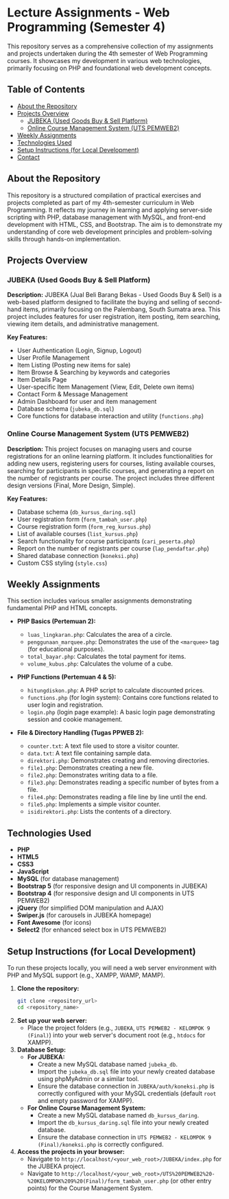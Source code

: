 # Lecture Assignments - Web Programming (Semester 4)

This repository serves as a comprehensive collection of my assignments and projects undertaken during the 4th semester of Web Programming courses. It showcases my development in various web technologies, primarily focusing on PHP and foundational web development concepts.

## Table of Contents

- [About the Repository](#about-the-repository)
- [Projects Overview](#projects-overview)
  - [JUBEKA (Used Goods Buy & Sell Platform)](#jubeka-used-goods-buy--sell-platform)
  - [Online Course Management System (UTS PEMWEB2)](#online-course-management-system-uts-pemweb2)
- [Weekly Assignments](#weekly-assignments)
- [Technologies Used](#technologies-used)
- [Setup Instructions (for Local Development)](#setup-instructions-for-local-development)
- [Contact](#contact)

## About the Repository

This repository is a structured compilation of practical exercises and projects completed as part of my 4th-semester curriculum in Web Programming. It reflects my journey in learning and applying server-side scripting with PHP, database management with MySQL, and front-end development with HTML, CSS, and Bootstrap. The aim is to demonstrate my understanding of core web development principles and problem-solving skills through hands-on implementation.

## Projects Overview

### JUBEKA (Used Goods Buy & Sell Platform)

**Description:** JUBEKA (Jual Beli Barang Bekas - Used Goods Buy & Sell) is a web-based platform designed to facilitate the buying and selling of second-hand items, primarily focusing on the Palembang, South Sumatra area. This project includes features for user registration, item posting, item searching, viewing item details, and administrative management.

**Key Features:**
- User Authentication (Login, Signup, Logout)
- User Profile Management
- Item Listing (Posting new items for sale)
- Item Browse & Searching by keywords and categories
- Item Details Page
- User-specific Item Management (View, Edit, Delete own items)
- Contact Form & Message Management
- Admin Dashboard for user and item management
- Database schema (`jubeka_db.sql`)
- Core functions for database interaction and utility (`functions.php`)

### Online Course Management System (UTS PEMWEB2)

**Description:** This project focuses on managing users and course registrations for an online learning platform. It includes functionalities for adding new users, registering users for courses, listing available courses, searching for participants in specific courses, and generating a report on the number of registrants per course. The project includes three different design versions (Final, More Design, Simple).

**Key Features:**
- Database schema (`db_kursus_daring.sql`)
- User registration form (`form_tambah_user.php`)
- Course registration form (`form_reg_kursus.php`)
- List of available courses (`list_kursus.php`)
- Search functionality for course participants (`cari_peserta.php`)
- Report on the number of registrants per course (`lap_pendaftar.php`)
- Shared database connection (`koneksi.php`)
- Custom CSS styling (`style.css`)

## Weekly Assignments

This section includes various smaller assignments demonstrating fundamental PHP and HTML concepts.

- **PHP Basics (Pertemuan 2):**
    - `luas_lingkaran.php`: Calculates the area of a circle.
    - `penggunaan_marquee.php`: Demonstrates the use of the `<marquee>` tag (for educational purposes).
    - `total_bayar.php`: Calculates the total payment for items.
    - `volume_kubus.php`: Calculates the volume of a cube.

- **PHP Functions (Pertemuan 4 & 5):**
    - `hitungdiskon.php`: A PHP script to calculate discounted prices.
    - `functions.php` (for login system): Contains core functions related to user login and registration.
    - `login.php` (login page example): A basic login page demonstrating session and cookie management.

- **File & Directory Handling (Tugas PPWEB 2):**
    - `counter.txt`: A text file used to store a visitor counter.
    - `data.txt`: A text file containing sample data.
    - `direktori.php`: Demonstrates creating and removing directories.
    - `file1.php`: Demonstrates creating a new file.
    - `file2.php`: Demonstrates writing data to a file.
    - `file3.php`: Demonstrates reading a specific number of bytes from a file.
    - `file4.php`: Demonstrates reading a file line by line until the end.
    - `file5.php`: Implements a simple visitor counter.
    - `isidirektori.php`: Lists the contents of a directory.

## Technologies Used

* **PHP**
* **HTML5**
* **CSS3**
* **JavaScript**
* **MySQL** (for database management)
* **Bootstrap 5** (for responsive design and UI components in JUBEKA)
* **Bootstrap 4** (for responsive design and UI components in UTS PEMWEB2)
* **jQuery** (for simplified DOM manipulation and AJAX)
* **Swiper.js** (for carousels in JUBEKA homepage)
* **Font Awesome** (for icons)
* **Select2** (for enhanced select box in UTS PEMWEB2)

## Setup Instructions (for Local Development)

To run these projects locally, you will need a web server environment with PHP and MySQL support (e.g., XAMPP, WAMP, MAMP).

1.  **Clone the repository:**
    ```bash
    git clone <repository_url>
    cd <repository_name>
    ```
2.  **Set up your web server:**
    * Place the project folders (e.g., `JUBEKA`, `UTS PEMWEB2 - KELOMPOK 9 (Final)`) into your web server's document root (e.g., `htdocs` for XAMPP).
3.  **Database Setup:**
    * **For JUBEKA:**
        * Create a new MySQL database named `jubeka_db`.
        * Import the `jubeka_db.sql` file into your newly created database using phpMyAdmin or a similar tool.
        * Ensure the database connection in `JUBEKA/auth/koneksi.php` is correctly configured with your MySQL credentials (default `root` and empty password for XAMPP).
    * **For Online Course Management System:**
        * Create a new MySQL database named `db_kursus_daring`.
        * Import the `db_kursus_daring.sql` file into your newly created database.
        * Ensure the database connection in `UTS PEMWEB2 - KELOMPOK 9 (Final)/koneksi.php` is correctly configured.
4.  **Access the projects in your browser:**
    * Navigate to `http://localhost/<your_web_root>/JUBEKA/index.php` for the JUBEKA project.
    * Navigate to `http://localhost/<your_web_root>/UTS%20PEMWEB2%20-%20KELOMPOK%209%20(Final)/form_tambah_user.php` (or other entry points) for the Course Management System.
